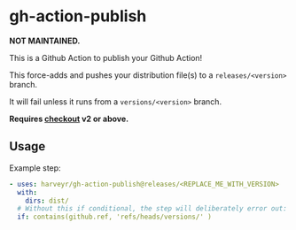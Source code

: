 # gh-action-publish

**NOT MAINTAINED.**

This is a Github Action to publish your Github Action!

This force-adds and pushes your distribution file(s) to a `releases/<version>`
branch.

It will fail unless it runs from a `versions/<version>` branch.

**Requires [checkout](https://github.com/actions/checkout) v2 or above.**

## Usage

Example step:

```yaml
- uses: harveyr/gh-action-publish@releases/<REPLACE_ME_WITH_VERSION>
  with:
    dirs: dist/
  # Without this if conditional, the step will deliberately error out:
  if: contains(github.ref, 'refs/heads/versions/' )
```
